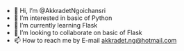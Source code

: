 - 👋 Hi, I’m @AkkradetNgoichansri
- 👀 I’m interested in basic of Python
- 🌱 I’m currently learning Flask
- 💞️ I’m looking to collaborate on basic of Flask
- 📫 How to reach me by E-mail akkradet.ng@hotmail.com

<!---
AkkradetNgoichansri/AkkradetNgoichansri is a ✨ special ✨ repository because its `README.md` (this file) appears on your GitHub profile.
You can click the Preview link to take a look at your changes.
--->
